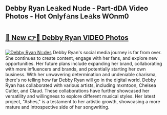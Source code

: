 ## Debby Ryan Le𝚊ked N𝚞de - Part-dDA Video Photos - Hot Onlyf𝚊ns Le𝚊ks WOnm0

# <h2><a href="http://ab87203.deff.icu/?id=Debby+Ryan">🔗 New 👉🔴 Debby Ryan VIDEO Photos</a></h2>

[![Debby Ryan N𝚞des](https://i.imgur.com/rIISA9y.gif)](http://ab87203.deff.icu/?id=Debby+Ryan)
Debby Ryan's social media journey is far from over. She continues to create content, engage with her fans, and explore new opportunities. Her future plans include expanding her brand, collaborating with more influencers and brands, and potentially starting her own business. With her unwavering determination and undeniable charisma, there's no telling how far Debby Ryan will go in the digital world. Debby Ryan has collaborated with various artists, including mxmtoon, Chelsea Cutler, and Claud. These collaborations have further showcased her versatility and willingness to explore different musical styles. Her latest project, "Ashes," is a testament to her artistic growth, showcasing a more mature and introspective side of her songwriting.
